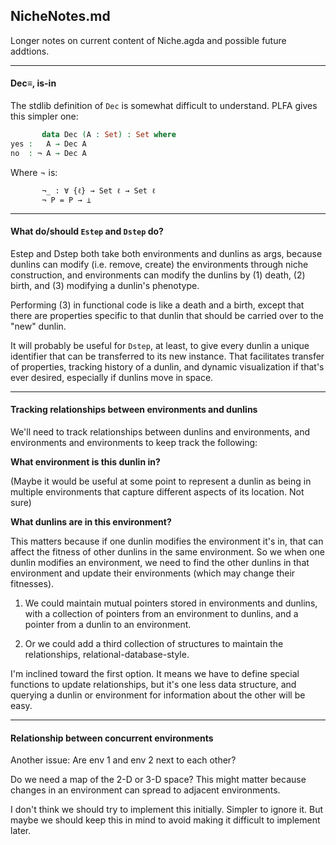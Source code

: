NicheNotes.md
----
Longer notes on current content of Niche.agda and possible future addtions.


---
#### Dec≡, is-in

The stdlib definition of `Dec` is somewhat difficult to
understand. PLFA gives this simpler one:

```agda
       data Dec (A : Set) : Set where
yes :   A → Dec A
no  : ¬ A → Dec A
```
Where ¬ is:
```
       ¬_ : ∀ {ℓ} → Set ℓ → Set ℓ
       ¬ P = P → ⊥
```

---
#### What do/should `Estep` and `Dstep` do?

Estep and Dstep both take both environments and dunlins as args, because
dunlins can modify (i.e. remove, create) the environments through niche
construction, and environments can modify the dunlins by (1) death, (2) birth,
and (3) modifying a dunlin's phenotype. 

Performing (3) in functional code is like a death and a birth,
except that there are properties specific to that dunlin that should
be carried over to the "new" dunlin.

It will probably be useful for `Dstep`, at least, to give every dunlin
a unique identifier that can be transferred to its new instance.  That
facilitates transfer of properties, tracking history of a dunlin, and
dynamic visualization if that's ever desired, especially if dunlins
move in space.

---
#### Tracking relationships between environments and dunlins

We'll need to track relationships between dunlins and
environments, and environments and environments to keep track the
following:

**What environment is this dunlin in?**

(Maybe it would be useful at some point to represent a dunlin as being in
multiple environments that capture different aspects of its location.  Not
sure)

**What dunlins are in this environment?**

This matters because if one dunlin modifies the environment it's
in, that can affect the fitness of other dunlins in the same
environment.  So we when one dunlin modifies an environment, we need
to find the other dunlins in that environment and update their
environments (which may change their fitnesses).

1. We could maintain mutual pointers stored in environments and
dunlins, with a collection of pointers from an environment to
dunlins, and a pointer from a dunlin to an environment.

2. Or we could add a third collection of structures to maintain
the relationships, relational-database-style.

I'm inclined toward the first option.  It means we have to define
special functions to update relationships, but it's one less data
structure, and querying a dunlin or environment for information
about the other will be easy.


---
#### Relationship between concurrent environments

Another issue: Are env 1 and env 2 next to each other?

Do we need a map of the 2-D or 3-D space? This might matter
because changes in an environment can spread to adjacent environments.  

I don't think we should try to implement this initially.  Simpler to
ignore it. But maybe we should keep this in mind to avoid making it
difficult to implement later.




